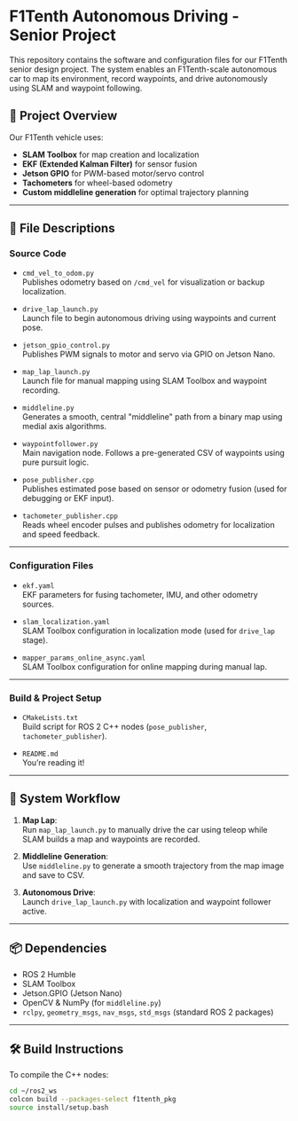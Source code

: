 # F1Tenth Autonomous Driving - Senior Project

This repository contains the software and configuration files for our F1Tenth senior design project. The system enables an F1Tenth-scale autonomous car to map its environment, record waypoints, and drive autonomously using SLAM and waypoint following.

## 🚗 Project Overview

Our F1Tenth vehicle uses:
- **SLAM Toolbox** for map creation and localization
- **EKF (Extended Kalman Filter)** for sensor fusion
- **Jetson GPIO** for PWM-based motor/servo control
- **Tachometers** for wheel-based odometry
- **Custom middleline generation** for optimal trajectory planning

---

## 📁 File Descriptions

### Source Code

- `cmd_vel_to_odom.py`  
  Publishes odometry based on `/cmd_vel` for visualization or backup localization.
  
- `drive_lap_launch.py`  
  Launch file to begin autonomous driving using waypoints and current pose.

- `jetson_gpio_control.py`  
  Publishes PWM signals to motor and servo via GPIO on Jetson Nano.

- `map_lap_launch.py`  
  Launch file for manual mapping using SLAM Toolbox and waypoint recording.

- `middleline.py`  
  Generates a smooth, central "middleline" path from a binary map using medial axis algorithms.

- `waypointfollower.py`  
  Main navigation node. Follows a pre-generated CSV of waypoints using pure pursuit logic.

- `pose_publisher.cpp`  
  Publishes estimated pose based on sensor or odometry fusion (used for debugging or EKF input).

- `tachometer_publisher.cpp`  
  Reads wheel encoder pulses and publishes odometry for localization and speed feedback.

---

### Configuration Files

- `ekf.yaml`  
  EKF parameters for fusing tachometer, IMU, and other odometry sources.

- `slam_localization.yaml`  
  SLAM Toolbox configuration in localization mode (used for `drive_lap` stage).

- `mapper_params_online_async.yaml`  
  SLAM Toolbox configuration for online mapping during manual lap.

---

### Build & Project Setup

- `CMakeLists.txt`  
  Build script for ROS 2 C++ nodes (`pose_publisher`, `tachometer_publisher`).

- `README.md`  
  You’re reading it!

---

## 🧠 System Workflow

1. **Map Lap**:  
   Run `map_lap_launch.py` to manually drive the car using teleop while SLAM builds a map and waypoints are recorded.

2. **Middleline Generation**:  
   Use `middleline.py` to generate a smooth trajectory from the map image and save to CSV.

3. **Autonomous Drive**:  
   Launch `drive_lap_launch.py` with localization and waypoint follower active.

---

## 📦 Dependencies

- ROS 2 Humble
- SLAM Toolbox
- Jetson.GPIO (Jetson Nano)
- OpenCV & NumPy (for `middleline.py`)
- `rclpy`, `geometry_msgs`, `nav_msgs`, `std_msgs` (standard ROS 2 packages)

---

## 🛠️ Build Instructions

To compile the C++ nodes:

```bash
cd ~/ros2_ws
colcon build --packages-select f1tenth_pkg
source install/setup.bash
